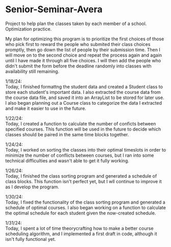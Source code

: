 # Senior-Seminar-Avera
Project to help plan the classes taken by each member of a school. Optimization practice.

My plan for optimizing this program is to prioritize the first choices of those who pick first to reward the people who submited their class choices promptly, then go down the list of people by their submission time. Then I will move on to the second choice and repeat the process again and again until I have made it through all five choices. I will then add the people who didn't submit the form before the deadline randomly into classes with availability still remaining. 

1/18/24: <br>
Today, I finished formattng the student data and created a Student class to store each student's important data. I also extracted the course data from the course data file, and saved it into an ArrayList to be stored for later use. I also began planning out a Course class to categorize the data I extracted and make it easier to use in the future.

1/22/24: <br>
Today, I created a function to calculate the number of conficts between specified courses. This function will be used in the future to decide which classes should be paired in the same time blocks together.

1/24/24: <br>
Today, I worked on sorting the classes into their optimal timeslots in order to minimize the number of conflicts between courses, but I ran into some technical difficulties and wasn't able to get it fully working.

1/26/24: <br>
Today, I finished the class sorting program and generated a schedule of class blocks. This function isn't perfect yet, but I wll continue to improve it as I develop the program.

1/30/24: <br>
Today, I fixed the functionality of the class sorting program and generated a schedule of optimal courses. I also began working on a function to calculate the optimal schedule for each student given the now-created schedule.

1/31/24: <br>
Today, I spent a lot of time theorycrafting how to make a better course scheduling algorithm, and I implemented a first draft in code, although it isn't fully functional yet.
